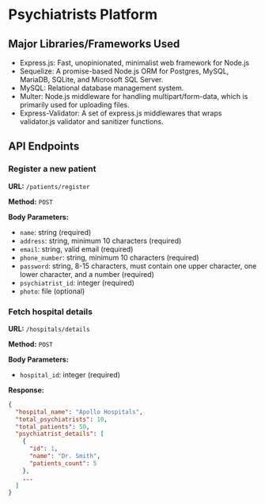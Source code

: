 # Psychiatrists Platform

## Major Libraries/Frameworks Used
- Express.js: Fast, unopinionated, minimalist web framework for Node.js
- Sequelize: A promise-based Node.js ORM for Postgres, MySQL, MariaDB, SQLite, and Microsoft SQL Server.
- MySQL: Relational database management system.
- Multer: Node.js middleware for handling multipart/form-data, which is primarily used for uploading files.
- Express-Validator: A set of express.js middlewares that wraps validator.js validator and sanitizer functions.

## API Endpoints

### Register a new patient
**URL:** `/patients/register`

**Method:** `POST`

**Body Parameters:**
- `name`: string (required)
- `address`: string, minimum 10 characters (required)
- `email`: string, valid email (required)
- `phone_number`: string, minimum 10 characters (required)
- `password`: string, 8-15 characters, must contain one upper character, one lower character, and a number (required)
- `psychiatrist_id`: integer (required)
- `photo`: file (optional)

### Fetch hospital details
**URL:** `/hospitals/details`

**Method:** `POST`

**Body Parameters:**
- `hospital_id`: integer (required)

**Response:**
```json
{
  "hospital_name": "Apollo Hospitals",
  "total_psychiatrists": 10,
  "total_patients": 50,
  "psychiatrist_details": [
    {
      "id": 1,
      "name": "Dr. Smith",
      "patients_count": 5
    },
    ...
  ]
}
